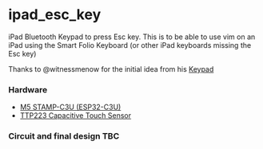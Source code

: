 # ipad_esc_key
iPad Bluetooth Keypad to press Esc key. This is to be able to use vim on an iPad using the Smart Folio Keyboard (or other iPad keyboards missing the Esc key)

Thanks to @witnessmenow for the initial idea from his [Keypad](https://www.instructables.com/DIY-Bluetooth-Macro-Keypad/)

### Hardware

- [M5 STAMP-C3U (ESP32-C3U)](https://docs.m5stack.com/en/core/stamp_c3u)
- [TTP223 Capacitive Touch Sensor](https://www.bastelgarage.ch/kapazitiver-touch-sensor-taster-ttp223)

### Circuit and final design TBC
